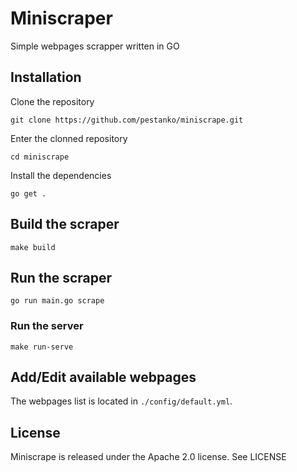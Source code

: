 # Miniscraper

Simple webpages scrapper written in GO

## Installation

Clone the repository

```shell
git clone https://github.com/pestanko/miniscrape.git
```

Enter the clonned repository

```shell
cd miniscrape
```

Install the dependencies

```shell
go get .
```

## Build the scraper
```shell
make build
```

## Run the scraper

```shell
go run main.go scrape
```

### Run the server
```shell
make run-serve
```

## Add/Edit available webpages
The webpages list is located in ``./config/default.yml``.

## License
Miniscrape is released under the Apache 2.0 license. See LICENSE